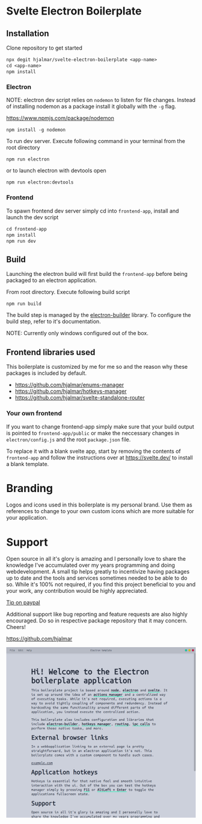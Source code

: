 # Svelte Electron Boilerplate

## Installation
Clone repository to get started
```
npx degit hjalmar/svelte-electron-boilerplate <app-name>
cd <app-name>
npm install
```
### Electron
NOTE: electron dev script relies on `nodemon` to listen for file changes. Instead of installing nodemon as a package install it globally with the `-g` flag.

https://www.npmjs.com/package/nodemon
```
npm install -g nodemon
```

To run dev server. Execute following command in your terminal from the 
root directory 
```
npm run electron
```
or to launch electron with devtools open
```
npm run electron:devtools
```

### Frontend
To spawn frontend dev server simply cd into `frontend-app`, install and launch the dev script
```
cd frontend-app
npm install
npm run dev
```

## Build
Launching the electron build will first build the `frontend-app` before being packaged to an electron application.

From root directory. Execute following build script
```
npm run build
```

The build step is managed by the [electron-builder](https://www.electron.build/) library. To configure the build step, refer to it's documentation.

NOTE: Currently only windows configured out of the box.

## Frontend libraries used
This boilerplate is customized by me for me so and the reason why these packages is included by default.

* https://github.com/hjalmar/enums-manager
* https://github.com/hjalmar/hotkeys-manager
* https://github.com/hjalmar/svelte-standalone-router

### Your own frontend
If you want to change frontend-app simply make sure that your build output is pointed to `frontend-app/public` or make the neccessary changes in `electron/config.js` and the root `package.json` file.

To replace it with a blank svelte app, start by removing the contents of `frontend-app` and follow the instructions over at https://svelte.dev/ to install a blank template.

# Branding
Logos and icons used in this boilerplate is my personal brand. Use them as references to change to your own custom icons which are more suitable for your application.

# Support

Open source in all it's glory is amazing and I personally love to share the knowledge I've accumulated over my years programming 
and doing webdevelopment. A small tip helps greatly to incentivize having packages up to date 
and the tools and services sometimes needed to be able to do so. While it's 100% not required, if you find this project beneficial to you and your work, any contribution would be highly appreciated.

[Tip on paypal](https://www.paypal.com/donate?hosted_button_id=N7CCZ2K5L2GV6)

Additional support like bug reporting and feature requests are also highly encouraged. Do so in respective 
package repository that it may concern. Cheers!

https://github.com/hjalmar

![Svelte-Electron-Boilerplate preview](preview.png?raw=true "In action preview")